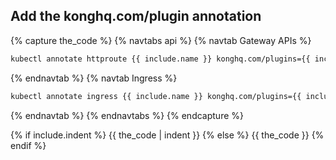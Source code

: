 ## Add the konghq.com/plugin annotation

{% capture the_code %}
{% navtabs api %}
{% navtab Gateway APIs %}
```bash
kubectl annotate httproute {{ include.name }} konghq.com/plugins={{ include.plugins }}
```
{% endnavtab %}
{% navtab Ingress %}
```bash
kubectl annotate ingress {{ include.name }} konghq.com/plugins={{ include.plugins }}
```
{% endnavtab %}
{% endnavtabs %}
{% endcapture %}

{% if include.indent %}
{{ the_code | indent }}
{% else %}
{{ the_code }}
{% endif %}